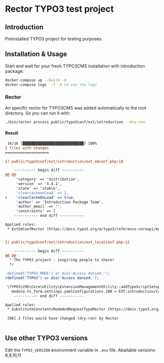 # Rector TYPO3 test project

## Introduction

Preinstalled TYPO3 project for testing purposes.

## Installation & Usage

Start and wait for your fresh TYPO3CMS installation with introduction package:

```bash
docker-compose up --build -d
docker-compose logs  -f  # to see the logs
```

### Rector

An specific rector for TYPO3CMS was added automatically to the root directory.
So you can run it with:

```bash
./bin/rector process public/typo3conf/ext/introduction --dry-run
```

#### Result

```diff
 16/16 [▓▓▓▓▓▓▓▓▓▓▓▓▓▓▓▓▓▓▓▓▓▓▓▓▓▓▓▓] 100%
2 files with changes
====================

1) public/typo3conf/ext/introduction/ext_emconf.php:18

    ---------- begin diff ----------
@@ @@
     'category' => 'distribution',
     'version' => '4.4.1',
     'state' => 'stable',
-    'clearcacheonload' => 1,
+    'clearCacheOnLoad' => true,
     'author' => 'Introduction Package Team',
     'author_email' => '',
     'constraints' => [
    ----------- end diff -----------

Applied rules:
 * ExtEmConfRector (https://docs.typo3.org/m/typo3/reference-coreapi/master/en-us/ExtensionArchitecture/DeclarationFile/Index.html)


2) public/typo3conf/ext/introduction/ext_localconf.php:12

    ---------- begin diff ----------
@@ @@
  * The TYPO3 project - inspiring people to share!
  */

-defined('TYPO3_MODE') or die('Access denied.');
+defined('TYPO3') or die('Access denied.');

 \TYPO3\CMS\Core\Utility\ExtensionManagementUtility::addTypoScriptSetup('
   module.tx_form.settings.yamlConfigurations.100 = EXT:introduction/Configuration/Form/CustomFormSetup.yaml
    ----------- end diff -----------

Applied rules:
 * SubstituteConstantsModeAndRequestTypeRector (https://docs.typo3.org/c/typo3/cms-core/master/en-us/Changelog/11.0/Deprecation-92947-DeprecateTYPO3_MODEAndTYPO3_REQUESTTYPEConstants.html)
                                                                                                                        
 [OK] 2 files would have changed (dry-run) by Rector                                                                    
                                                        
```

## Use other TYPO3 versions

Edit the `TYPO3_VERSION` environment variable in `.env` file.
Abailable versions: 8,9,10,11
